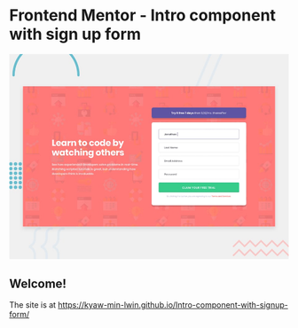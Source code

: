 # Frontend Mentor - Intro component with sign up form

![Design preview for the Intro component with sign up form coding challenge](./design/desktop-preview.jpg)

## Welcome! 

The site is at https://kyaw-min-lwin.github.io/Intro-component-with-signup-form/


